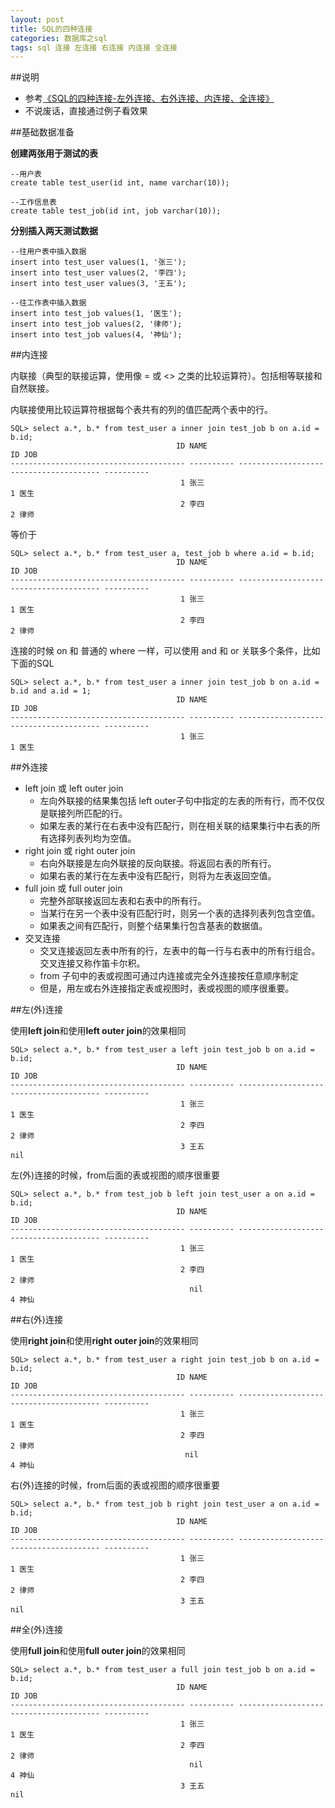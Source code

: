 ```yaml
---
layout: post
title: SQL的四种连接
categories: 数据库之sql
tags: sql 连接 左连接 右连接 内连接 全连接
---
```


##说明

* 参考[《SQL的四种连接-左外连接、右外连接、内连接、全连接》](http://www.cnblogs.com/afirefly/archive/2010/10/08/1845906.html)
* 不说废话，直接通过例子看效果

##基础数据准备

**创建两张用于测试的表**

```
--用户表
create table test_user(id int, name varchar(10));

--工作信息表
create table test_job(id int, job varchar(10));
```

**分别插入两天测试数据**

```
--往用户表中插入数据
insert into test_user values(1, '张三');
insert into test_user values(2, '李四');
insert into test_user values(3, '王五');

--往工作表中插入数据
insert into test_job values(1, '医生');
insert into test_job values(2, '律师');
insert into test_job values(4, '神仙');

```

##内连接

内联接（典型的联接运算，使用像 =  或 <> 之类的比较运算符）。包括相等联接和自然联接。

内联接使用比较运算符根据每个表共有的列的值匹配两个表中的行。

```
SQL> select a.*, b.* from test_user a inner join test_job b on a.id = b.id;
                                     ID NAME                                            ID JOB
--------------------------------------- ---------- --------------------------------------- ----------
                                      1 张三                                             1 医生
                                      2 李四                                             2 律师

```

等价于

```
SQL> select a.*, b.* from test_user a, test_job b where a.id = b.id;
                                     ID NAME                                            ID JOB
--------------------------------------- ---------- --------------------------------------- ----------
                                      1 张三                                             1 医生
                                      2 李四                                             2 律师

```

连接的时候 on 和 普通的 where 一样，可以使用 and 和 or 关联多个条件，比如下面的SQL

```
SQL> select a.*, b.* from test_user a inner join test_job b on a.id = b.id and a.id = 1;
                                     ID NAME                                            ID JOB
--------------------------------------- ---------- --------------------------------------- ----------
                                      1 张三                                             1 医生

```

##外连接

* left join 或 left outer join
    * 左向外联接的结果集包括  left outer子句中指定的左表的所有行，而不仅仅是联接列所匹配的行。
    * 如果左表的某行在右表中没有匹配行，则在相关联的结果集行中右表的所有选择列表列均为空值。       
* right join 或 right outer  join
    * 右向外联接是左向外联接的反向联接。将返回右表的所有行。
    * 如果右表的某行在左表中没有匹配行，则将为左表返回空值。 
* full join 或 full outer join
    * 完整外部联接返回左表和右表中的所有行。
    * 当某行在另一个表中没有匹配行时，则另一个表的选择列表列包含空值。
    * 如果表之间有匹配行，则整个结果集行包含基表的数据值。
* 交叉连接
    * 交叉连接返回左表中所有的行，左表中的每一行与右表中的所有行组合。交叉连接又称作笛卡尔积。
    * from 子句中的表或视图可通过内连接或完全外连接按任意顺序制定
    * 但是，用左或右外连接指定表或视图时，表或视图的顺序很重要。

##左(外)连接

使用**left join**和使用**left outer join**的效果相同

```
SQL> select a.*, b.* from test_user a left join test_job b on a.id = b.id;
                                     ID NAME                                            ID JOB
--------------------------------------- ---------- --------------------------------------- ----------
                                      1 张三                                             1 医生
                                      2 李四                                             2 律师
                                      3 王五                                              nil

```

左(外)连接的时候，from后面的表或视图的顺序很重要

```
SQL> select a.*, b.* from test_job b left join test_user a on a.id = b.id;
                                     ID NAME                                            ID JOB
--------------------------------------- ---------- --------------------------------------- ----------
                                      1 张三                                             1 医生
                                      2 李四                                             2 律师
                                        nil                                              4 神仙
```

##右(外)连接

使用**right join**和使用**right outer join**的效果相同

```
SQL> select a.*, b.* from test_user a right join test_job b on a.id = b.id;
                                     ID NAME                                            ID JOB
--------------------------------------- ---------- --------------------------------------- ----------
                                      1 张三                                             1 医生
                                      2 李四                                             2 律师
                                       nil                                               4 神仙

```

右(外)连接的时候，from后面的表或视图的顺序很重要

```
SQL> select a.*, b.* from test_job b right join test_user a on a.id = b.id;
                                     ID NAME                                            ID JOB
--------------------------------------- ---------- --------------------------------------- ----------
                                      1 张三                                             1 医生
                                      2 李四                                             2 律师
                                      3 王五                                              nil 
```

##全(外)连接

使用**full join**和使用**full outer join**的效果相同

```
SQL> select a.*, b.* from test_user a full join test_job b on a.id = b.id;
                                     ID NAME                                            ID JOB
--------------------------------------- ---------- --------------------------------------- ----------
                                      1 张三                                             1 医生
                                      2 李四                                             2 律师
                                        nil                                              4 神仙
                                      3 王五                                               nil

```
